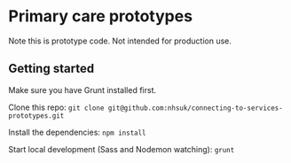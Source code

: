 # Primary care prototypes
Note this is prototype code. Not intended for production use.

## Getting started
Make sure you have Grunt installed first.

Clone this repo:
`git clone git@github.com:nhsuk/connecting-to-services-prototypes.git`

Install the dependencies:
`npm install`

Start local development (Sass and Nodemon watching):
`grunt`

